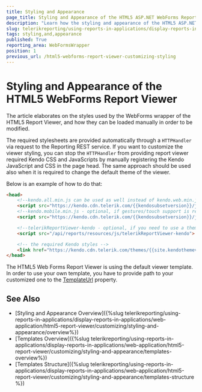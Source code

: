 ```yaml
---
title: Styling and Appearance
page_title: Styling and Appearance of the HTML5 ASP.NET WebForms ReportViewer
description: "Learn how the styling and appearance of the HTML5 ASP.NET WebForms Report Viewer can be changed in Telerik Reporting."
slug: telerikreporting/using-reports-in-applications/display-reports-in-applications/web-application/html5-asp.net-web-forms-report-viewer/customizing/styling-and-appearance
tags: styling,and,appearance
published: True
reporting_area: WebFormsWrapper
position: 1
previous_url: /html5-webforms-report-viewer-customizing-styling
---
```


# Styling and Appearance of the HTML5 WebForms Report Viewer

The article elaborates on the styles used by the WebForms wrapper of the HTML5 Report Viewer, and how they can be loaded manually in order to be modified.

The required stylesheets are provided automatically through a `HTTPHandler` via request to the Reporting REST service. If you want to customize the viewer styling, you can stop the `HTTPHandler` from providing report viewer required Kendo CSS and JavaScripts by manually registering the Kendo JavaScript and CSS in the page head. The same approach should be used also when it is required to change the default theme of the viewer.

Below is an example of how to do that:

```HTML
<head>
	<!--kendo.all.min.js can be used as well instead of kendo.web.min.js, kendo.mobile.min.js or telerikReportViewer-kendo-->
	<script src="https://kendo.cdn.telerik.com/{{kendosubsetversion}}/js/kendo.web.min.js"> </script>
	<!--kendo.mobile.min.js - optional, if gestures/touch support is required-->
	<script src="https://kendo.cdn.telerik.com/{{kendosubsetversion}}/js/kendo.mobile.min.js"> </script>

	<!--telerikReportViewer-kendo - optional, if you need to use a theme different from the default one-->
	<script src="/api/reports/resources/js/telerikReportViewer-kendo"> </script>

	<!-- the required Kendo styles -->
	<link href="https://kendo.cdn.telerik.com/themes/{{site.kendothemeversion}}/default/default-ocean-blue.css" rel="stylesheet" />
</head>
```

The HTML5 Web Forms Report Viewer is using the default viewer template. In order to use your own template, you have to provide path to your customized one to the [TemplateUrl](/api/Telerik.ReportViewer.Html5.WebForms.ReportViewer#Telerik_ReportViewer_Html5_WebForms_ReportViewer_TemplateUrl) property.

## See Also

- [Styling and Appearance Overview]({%slug telerikreporting/using-reports-in-applications/display-reports-in-applications/web-application/html5-report-viewer/customizing/styling-and-appearance/overview%})
- [Templates Overview]({%slug telerikreporting/using-reports-in-applications/display-reports-in-applications/web-application/html5-report-viewer/customizing/styling-and-appearance/templates-overview%})
- [Templates Structure]({%slug telerikreporting/using-reports-in-applications/display-reports-in-applications/web-application/html5-report-viewer/customizing/styling-and-appearance/templates-structure %})
